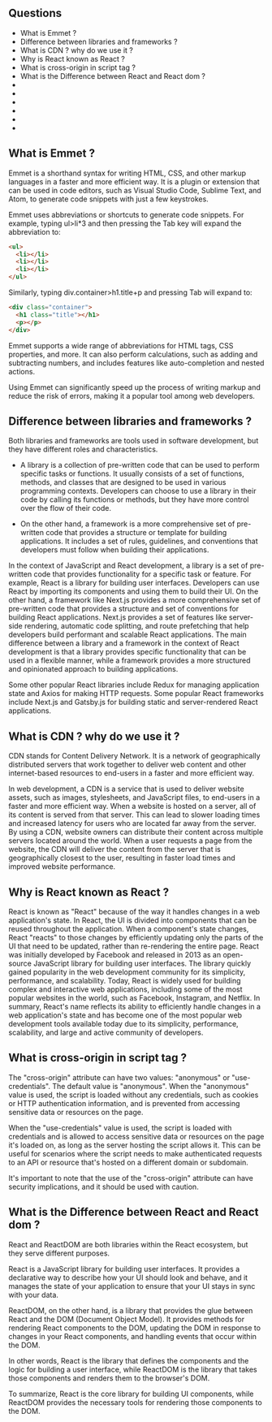 ## Questions

- What is Emmet ?
- Difference between libraries and frameworks ?
- What is CDN ? why do we use it ?
- Why is React known as React ?
- What is cross-origin in script tag ?
- What is the Difference between React and React dom ?
-
-
-
-
-
-

## What is Emmet ?

Emmet is a shorthand syntax for writing HTML, CSS, and other markup languages in a faster and more efficient way. It is a plugin or extension that can be used in code editors, such as Visual Studio Code, Sublime Text, and Atom, to generate code snippets with just a few keystrokes.

Emmet uses abbreviations or shortcuts to generate code snippets. For example, typing ul>li\*3 and then pressing the Tab key will expand the abbreviation to:

```html
<ul>
  <li></li>
  <li></li>
  <li></li>
</ul>
```

Similarly, typing div.container>h1.title+p and pressing Tab will expand to:

```html
<div class="container">
  <h1 class="title"></h1>
  <p></p>
</div>
```

Emmet supports a wide range of abbreviations for HTML tags, CSS properties, and more. It can also perform calculations, such as adding and subtracting numbers, and includes features like auto-completion and nested actions.

Using Emmet can significantly speed up the process of writing markup and reduce the risk of errors, making it a popular tool among web developers.

## Difference between libraries and frameworks ?

Both libraries and frameworks are tools used in software development, but they have different roles and characteristics.

- A library is a collection of pre-written code that can be used to perform specific tasks or functions. It usually consists of a set of functions, methods, and classes that are designed to be used in various programming contexts. Developers can choose to use a library in their code by calling its functions or methods, but they have more control over the flow of their code.

- On the other hand, a framework is a more comprehensive set of pre-written code that provides a structure or template for building applications. It includes a set of rules, guidelines, and conventions that developers must follow when building their applications.

In the context of JavaScript and React development, a library is a set of pre-written code that provides functionality for a specific task or feature. For example, React is a library for building user interfaces. Developers can use React by importing its components and using them to build their UI.
On the other hand, a framework like Next.js provides a more comprehensive set of pre-written code that provides a structure and set of conventions for building React applications. Next.js provides a set of features like server-side rendering, automatic code splitting, and route prefetching that help developers build performant and scalable React applications.
The main difference between a library and a framework in the context of React development is that a library provides specific functionality that can be used in a flexible manner, while a framework provides a more structured and opinionated approach to building applications.

Some other popular React libraries include Redux for managing application state and Axios for making HTTP requests. Some popular React frameworks include Next.js and Gatsby.js for building static and server-rendered React applications.

## What is CDN ? why do we use it ?

CDN stands for Content Delivery Network. It is a network of geographically distributed servers that work together to deliver web content and other internet-based resources to end-users in a faster and more efficient way.

In web development, a CDN is a service that is used to deliver website assets, such as images, stylesheets, and JavaScript files, to end-users in a faster and more efficient way. When a website is hosted on a server, all of its content is served from that server. This can lead to slower loading times and increased latency for users who are located far away from the server.
By using a CDN, website owners can distribute their content across multiple servers located around the world. When a user requests a page from the website, the CDN will deliver the content from the server that is geographically closest to the user, resulting in faster load times and improved website performance.

## Why is React known as React ?

React is known as "React" because of the way it handles changes in a web application's state. In React, the UI is divided into components that can be reused throughout the application. When a component's state changes, React "reacts" to those changes by efficiently updating only the parts of the UI that need to be updated, rather than re-rendering the entire page.
React was initially developed by Facebook and released in 2013 as an open-source JavaScript library for building user interfaces. The library quickly gained popularity in the web development community for its simplicity, performance, and scalability. Today, React is widely used for building complex and interactive web applications, including some of the most popular websites in the world, such as Facebook, Instagram, and Netflix.
In summary, React's name reflects its ability to efficiently handle changes in a web application's state and has become one of the most popular web development tools available today due to its simplicity, performance, scalability, and large and active community of developers.

## What is cross-origin in script tag ?

The "cross-origin" attribute can have two values: "anonymous" or "use-credentials". The default value is "anonymous". When the "anonymous" value is used, the script is loaded without any credentials, such as cookies or HTTP authentication information, and is prevented from accessing sensitive data or resources on the page.

When the "use-credentials" value is used, the script is loaded with credentials and is allowed to access sensitive data or resources on the page it's loaded on, as long as the server hosting the script allows it. This can be useful for scenarios where the script needs to make authenticated requests to an API or resource that's hosted on a different domain or subdomain.

It's important to note that the use of the "cross-origin" attribute can have security implications, and it should be used with caution.

## What is the Difference between React and React dom ?

React and ReactDOM are both libraries within the React ecosystem, but they serve different purposes.

React is a JavaScript library for building user interfaces. It provides a declarative way to describe how your UI should look and behave, and it manages the state of your application to ensure that your UI stays in sync with your data.

ReactDOM, on the other hand, is a library that provides the glue between React and the DOM (Document Object Model). It provides methods for rendering React components to the DOM, updating the DOM in response to changes in your React components, and handling events that occur within the DOM.

In other words, React is the library that defines the components and the logic for building a user interface, while ReactDOM is the library that takes those components and renders them to the browser's DOM.

To summarize, React is the core library for building UI components, while ReactDOM provides the necessary tools for rendering those components to the DOM.
